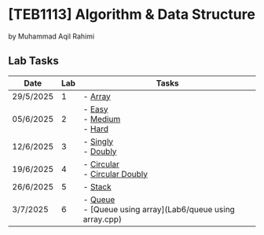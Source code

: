 # **[TEB1113]** Algorithm & Data Structure
by Muhammad Aqil Rahimi

## Lab Tasks

| Date      | Lab | Tasks                                                                                                       |
| --------- | --- | -------------------------------------------------------------------------------------                       |
| 29/5/2025 | 1   | - [Array](Lab1/22011363_muhdaqilrahimi_L1.cpp)                                                              |
| 05/6/2025 | 2   | - [Easy](Lab2/easy_L2.cpp) <br> - [Medium](Lab2/medium_L2.cpp) <br> - [Hard](Lab2/hard_L2.cpp)              |
| 12/6/2025 | 3   | - [Singly](Lab3/singly.cpp) <br> - [Doubly](Lab3/doubly.cpp)                                                |
| 19/6/2025 | 4   | - [Circular](Lab4/circular.cpp) <br> - [Circular Doubly](Lab4/circulardoubly.cpp)                           |
| 26/6/2025 | 5   | - [Stack](Lab5/stack.cpp)                                                                                   |
| 3/7/2025  | 6   | - [Queue](Lab6/queue.cpp) <br> - [Queue using array](Lab6/queue using array.cpp)                            |
